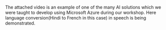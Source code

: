 The attached video is an example of one of the many AI solutions which we were taught to develop using Microsoft Azure during our workshop. Here language conversion(Hindi to French in this case) in speech is being demonstrated.
